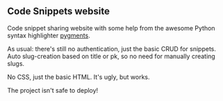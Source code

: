 ## Code Snippets website

Code snippet sharing website with some help from the awesome Python syntax highlighter [pygments](http://pygments.org/).

As usual: there's still no authentication, just the basic CRUD for snippets. Auto slug-creation based on title or pk, so no need for manually creating slugs.

No CSS, just the basic HTML. It's ugly, but works.

The project isn't safe to deploy!